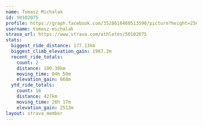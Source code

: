 ```yaml
---
name: Tomasz Michalak
id: 50102075
profile: https://graph.facebook.com/3528616460513590/picture?height=256&width=256
username: tomasz-michalak
strava_url: https://www.strava.com/athletes/50102075
stats:
  biggest_ride_distance: 177.13km
  biggest_climb_elevation_gain: 1987.2m
  recent_ride_totals:
    count: 2
    distance: 100.38km
    moving_time: 04h 50m
    elevation_gain: 668m
  ytd_ride_totals:
    count: 16
    distance: 427km
    moving_time: 26h 17m
    elevation_gain: 2513m
layout: strava_member
--- 
```

